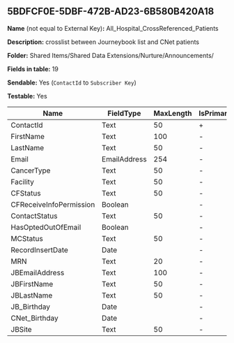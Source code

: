 ## 5BDFCF0E-5DBF-472B-AD23-6B580B420A18

**Name** (not equal to External Key)**:** All_Hospital_CrossReferenced_Patients

**Description:** crosslist between Journeybook list and CNet patients

**Folder:** Shared Items/Shared Data Extensions/Nurture/Announcements/

**Fields in table:** 19

**Sendable:** Yes (`ContactId` to `Subscriber Key`)

**Testable:** Yes

| Name | FieldType | MaxLength | IsPrimaryKey | IsNullable | DefaultValue |
| --- | --- | --- | --- | --- | --- |
| ContactId | Text | 50 | + | - |  |
| FirstName | Text | 100 | - | + |  |
| LastName | Text | 50 | - | + |  |
| Email | EmailAddress | 254 | - | + |  |
| CancerType | Text | 50 | - | + |  |
| Facility | Text | 50 | - | + |  |
| CFStatus | Text | 50 | - | + |  |
| CFReceiveInfoPermission | Boolean |  | - | + |  |
| ContactStatus | Text | 50 | - | + |  |
| HasOptedOutOfEmail | Boolean |  | - | + |  |
| MCStatus | Text | 50 | - | + |  |
| RecordInsertDate | Date |  | - | + | GETDATE() |
| MRN | Text | 20 | - | - |  |
| JBEmailAddress | Text | 100 | - | + |  |
| JBFirstName | Text | 50 | - | + |  |
| JBLastName | Text | 50 | - | + |  |
| JB_Birthday | Date |  | - | + |  |
| CNet_Birthday | Date |  | - | + |  |
| JBSite | Text | 50 | - | + |  |

